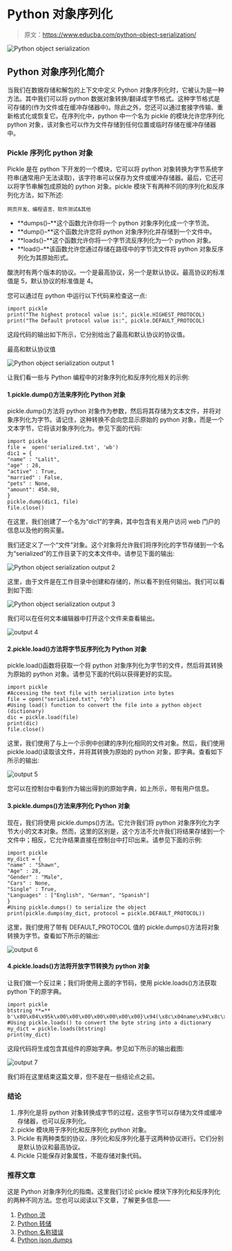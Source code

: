 # Python 对象序列化

> 原文：<https://www.educba.com/python-object-serialization/>

![Python object serialization](img/f0569c9e6c4da57b217c41afcb437595.png)



## Python 对象序列化简介

当我们在数据存储和解包的上下文中定义 Python 对象序列化时，它被认为是一种方法。其中我们可以将 python 数据对象转换/翻译成字节格式。这种字节格式是可存储的(作为文件或在缓冲存储器中)。除此之外，您还可以通过套接字传输、重新格式化或恢复它。在序列化中，python 中一个名为 pickle 的模块允许您序列化 python 对象，该对象也可以作为文件存储到任何位置或临时存储在缓冲存储器中。

### Pickle 序列化 python 对象

Pickle 是在 python 下开发的一个模块，它可以将 python 对象转换为字节系统字符串(通常用户无法读取)，该字符串可以保存为文件或缓冲存储器。最后，它还可以将字节串解包成原始的 python 对象。pickle 模块下有两种不同的序列化和反序列化方法，如下所述:

<small>网页开发、编程语言、软件测试&其他</small>

*   **dumps()–**这个函数允许你将一个 python 对象序列化成一个字节流。
*   **dump()–**这个函数允许您将 python 对象序列化并存储到一个文件中。
*   **loads()–**这个函数允许你将一个字节流反序列化为一个 python 对象。
*   **load()–**该函数允许您通过存储在路径中的字节流文件将 python 对象反序列化为其原始形式。

酸洗时有两个版本的协议。一个是最高协议，另一个是默认协议。最高协议的标准值是 5，默认协议的标准值是 4。

您可以通过在 python 中运行以下代码来检查这一点:

```
import pickle
print("The highest protocol value is:", pickle.HIGHEST_PROTOCOL)
print("The Default protocol value is:", pickle.DEFAULT_PROTOCOL)
```

这段代码的输出如下所示，它分别给出了最高和默认协议的协议值。

最高和默认协议值

![Python object serialization output 1](img/00ffbe605aec3a92999fd04469a3b4a9.png)



让我们看一些与 Python 编程中的对象序列化和反序列化相关的示例:

#### 1.pickle.dump()方法来序列化 Python 对象

pickle.dump()方法将 python 对象作为参数，然后将其存储为文本文件，并将对象序列化为字节。请记住，这种转换不会向您显示原始的 python 对象，而是一个文本字节，它将该对象序列化为。参见下面的代码:

```
import pickle
file =  open('serialized.txt', 'wb')
dic1 = {
"name" : "Lalit",
"age" : 28,
"active" : True,
"married" : False,
"pets" : None,
"amount": 450.98,
}
pickle.dump(dic1, file)
file.close()
```

在这里，我们创建了一个名为“dic1”的字典，其中包含有关用户访问 web 门户的信息以及他的购买量。

我们还定义了一个“文件”对象。这个对象将允许我们将序列化的字节存储到一个名为“serialized”的工作目录下的文本文件中。请参见下面的输出:

![Python object serialization output 2](img/914557f1459ff43db790007296372a02.png)



这里，由于文件是在工作目录中创建和存储的，所以看不到任何输出。我们可以看到如下图:

![Python object serialization output 3](img/32fcf41b45644825431311e229833817.png)



我们可以在任何文本编辑器中打开这个文件来查看输出。

![output 4](img/fe7c344ea407d39caf84e99a1c76cc8d.png)



#### 2.pickle.load()方法将字节反序列化为 Python 对象

pickle.load()函数将获取一个将 python 对象序列化为字节的文件，然后将其转换为原始的 python 对象。请参见下面的代码以获得更好的实现。

```
import pickle
#Accessing the text file with serialization into bytes
file = open("serialized.txt", "rb")
#Using load() function to convert the file into a python object (dictionary)
dic = pickle.load(file)
print(dic)
file.close()
```

这里，我们使用了与上一个示例中创建的序列化相同的文件对象。然后，我们使用 pickle.load()读取该文件，并将其转换为原始的 python 对象，即字典。查看如下所示的输出:

![output 5](img/82d51021bfb087b316e8955c4a516d9d.png)



您可以在控制台中看到作为输出得到的原始字典，如上所示，带有用户信息。

#### 3.pickle.dumps()方法来序列化 Python 对象

现在，我们将使用 pickle.dumps()方法。它允许我们将 python 对象序列化为字节大小的文本对象。然而，这里的区别是，这个方法不允许我们将结果存储到一个文件中；相反，它允许结果直接在控制台中打印出来。请参见下面的示例:

```
import pickle
my_dict = {
"name" : "Shawn",
"Age" : 28,
"Gender" : "Male",
"Cars" : None,
"Single" : True,
"Languages" : ["English", "German", "Spanish"]
}
#Using pickle.dumps() to serialize the object
print(pickle.dumps(my_dict, protocol = pickle.DEFAULT_PROTOCOL))
```

这里，我们使用了带有 DEFAULT_PROTOCOL 值的 pickle.dumps()方法将对象转换为字节。查看如下所示的输出:

![output 6](img/29fac515d6915f5ee5ac09ac79914f7f.png)



#### 4.pickle.loads()方法将开放字节转换为 python 对象

让我们做一个反过来；我们将使用上面的字节码，使用 pickle.loads()方法获取 python 下的原字典。

```
import pickle
btstring **=** b'\x80\x04\x95k\x00\x00\x00\x00\x00\x00\x00}\x94(\x8c\x04name\x94\x8c\x05Shawn\x94\x8c\x03Age\x94K\x1c\x8c\x06Gender\x94\x8c\x04Male\x94\x8c\x04Cars\x94N\x8c\x06Single\x94\x88\x8c\tLanguages\x94]\x94(\x8c\x07English\x94\x8c\x06German\x94\x8c\x07Spanish\x94eu.'
#Using pickle.loads() to convert the byte string into a dictionary
my_dict = pickle.loads(btstring)
print(my_dict)
```

这段代码将生成包含其组件的原始字典。参见如下所示的输出截图:

![output 7](img/93ac97e58137cfd1de8a33c687261057.png)



我们将在这里结束这篇文章，但不是在一些结论点之前。

### 结论

1.  序列化是将 python 对象转换成字节的过程，这些字节可以存储为文件或缓冲存储器，也可以反序列化。
2.  pickle 模块用于序列化和反序列化 python 对象。
3.  Pickle 有两种类型的协议，序列化和反序列化基于这两种协议进行。它们分别是默认协议和最高协议。
4.  Pickle 只能保存对象属性，不能存储对象代码。

### 推荐文章

这是 Python 对象序列化的指南。这里我们讨论 pickle 模块下序列化和反序列化的两种不同方法。您也可以阅读以下文章，了解更多信息——

1.  [Python 流](https://www.educba.com/python-stream/)
2.  [Python 转储](https://www.educba.com/python-dump/)
3.  [Python 名称错误](https://www.educba.com/python-nameerror/)
4.  [Python json.dumps](https://www.educba.com/python-json-dumps/)





